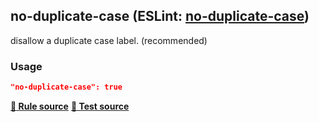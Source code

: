 <!-- Start:AutoDoc:: Modify `src/readme/rules.ts` and run `gulp readme` to update block -->
## no-duplicate-case (ESLint: [no-duplicate-case](http://eslint.org/docs/rules/no-duplicate-case))

disallow a duplicate case label. (recommended)

### Usage

```json
"no-duplicate-case": true
```
**[:straight_ruler: Rule source](https://github.com/buzinas/tslint-eslint-rules/blob/master/src/rules/noDuplicateCaseRule.ts)**
**[:blue_book: Test source](https://github.com/buzinas/tslint-eslint-rules/blob/master/src/test/rules/noDuplicateCaseRuleTests.ts)**

<!-- End:AutoDoc -->
